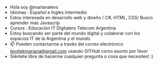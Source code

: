 * Hola soy @marianalevs
* Idiomas : Español e Ingles intermedio
* Estoy interesada en desarrollo web y diseño / C#, HTML, CSS/ Busco aprender mas Javascrip
* Cursos : Educación IT Digitalers Telecom Argentina
* Estoy buscando ser parte del mundo digital y colaborar con los espacios IT de la Argentina y el mundo
* 📫 Pueden contactarme a través del correo electrónico levstekmariana@gmail.com usando GITHub como asunto por favor
* Siéntete libre de hacerme cualquier pregunta o cosa que necesites! :)








 
 

 

 




